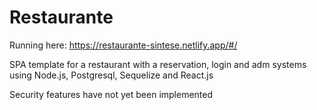 # Restaurante

Running here: https://restaurante-sintese.netlify.app/#/

<p>SPA template for a restaurant with a reservation, login and adm systems using Node.js, Postgresql, Sequelize and React.js</p>

<p>Security features have not yet been implemented</p>
